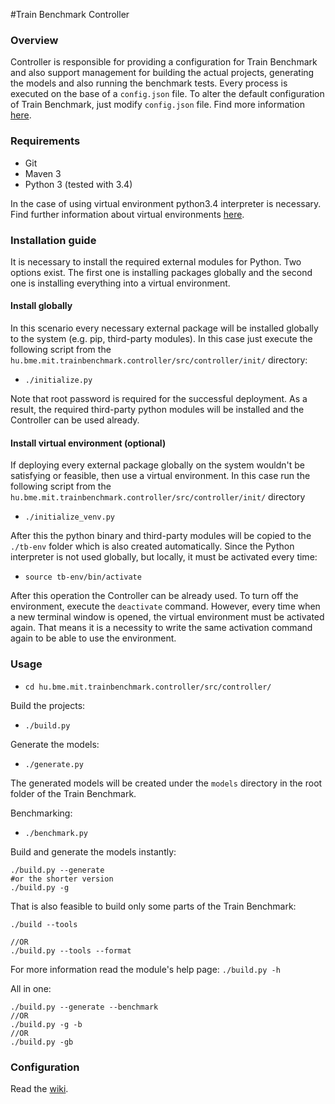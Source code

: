 #Train Benchmark Controller

### Overview
Controller is responsible for providing a configuration for Train Benchmark and also support management for building the actual projects, generating the models and also running the benchmark tests. Every process is executed on the base of a `config.json` file. To alter the default configuration of Train Benchmark, just modify `config.json` file. Find more information [here](https://github.com/FTSRG/trainbenchmark/wiki/Configuration).

### Requirements
* Git
* Maven 3
* Python 3 (tested with 3.4)

In the case of using virtual environment python3.4 interpreter is necessary.
Find further information about virtual environments [here](#install-virtual-environment-optional).

### Installation guide

It is necessary to install the required external modules for Python. Two options exist. The first one is installing packages globally and the second one is installing everything into a virtual environment.

#### Install globally

In this scenario every necessary external package will be installed globally to the system (e.g. pip, third-party modules). In this case just execute the following script from the `hu.bme.mit.trainbenchmark.controller/src/controller/init/` directory:
* `./initialize.py`

Note that root password is required for the successful deployment. As a result, the required third-party python modules will be installed and the Controller can be used already.

#### Install virtual environment (optional)

If deploying every external package globally on the system wouldn't be satisfying or feasible, then use a virtual environment. In this case run the following script from the `hu.bme.mit.trainbenchmark.controller/src/controller/init/` directory
* `./initialize_venv.py`

After this the python binary and third-party modules will be copied to the `./tb-env` folder which is also created automatically. Since the Python interpreter is not used globally, but locally, it must be activated every time:
* `source tb-env/bin/activate`

After this operation the Controller can be already used.
To turn off the environment, execute the `deactivate` command. However, every time when a new terminal window is opened, the virtual environment must be activated again. That means it is a necessity to write the same activation command again to be able to use the environment.

### Usage

* `cd hu.bme.mit.trainbenchmark.controller/src/controller/`

Build the projects:
* `./build.py`

Generate the models:

* `./generate.py`

The generated models will be created under the `models` directory in the root folder of the Train Benchmark.

Benchmarking:

* `./benchmark.py`

Build and generate the models instantly:
```
./build.py --generate
#or the shorter version
./build.py -g
 ```
That is also feasible to build only some parts of the Train Benchmark:

```
./build --tools

//OR
./build.py --tools --format
```
For more information read the module's help page: `./build.py -h`

All in one:
```
./build.py --generate --benchmark
//OR
./build.py -g -b
//OR
./build.py -gb
```

### Configuration

Read the [wiki](https://github.com/FTSRG/trainbenchmark/wiki/Configuration).
